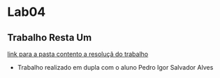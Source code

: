 # Lab04
## Trabalho Resta Um
[link para a pasta contento a resoluçã do trabalho](./src/mc322/lab04)
* Trabalho realizado em dupla com o aluno Pedro Igor Salvador Alves

